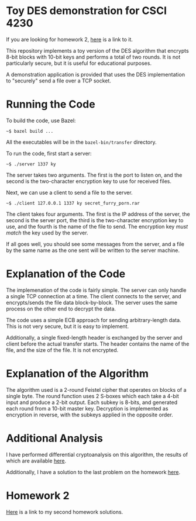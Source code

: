 # Toy DES demonstration for CSCI 4230

If you are looking for homework 2,
[here](https://github.com/djpetti/CSCI4230-DES/blob/master/hw2_explanation.md)
is a link to it.

This repository implements a toy version of the DES algorithm that encrypts 8-bit
blocks with 10-bit keys and performs a total of two rounds. It is not
particularly secure, but it is useful for educational purposes.

A demonstration application is provided that uses the DES implementation to
"securely" send a file over a TCP socket.

# Running the Code

To build the code, use Bazel:

```
~$ bazel build ...
```

All the executables will be in the `bazel-bin/transfer` directory.

To run the code, first start a server:

```
~$ ./server 1337 ky
```

The server takes two arguments. The first is the port to listen on, and the
second is the two-character encryption key to use for received files.

Next, we can use a client to send a file to the server.

```
~$ ./client 127.0.0.1 1337 ky secret_furry_porn.rar
```

The client takes four arguments. The first is the IP address of the server, the
second is the server port, the third is the two-character encryption key to
use, and the fourth is the name of the file to send. The encryption key *must
match* the key used by the server.

If all goes well, you should see some messages from the server, and a file by
the same name as the one sent will be written to the server machine.

# Explanation of the Code

The implemenation of the code is fairly simple. The server can only handle a
single TCP connection at a time. The client connects to the server, and
encrypts/sends the file data block-by-block. The server uses the same process on
the other end to decrypt the data.

The code uses a simple ECB approach for sending arbitrary-length data. This is
not very secure, but it is easy to implement.

Additionally, a single fixed-length header is exchanged by the server and client
before the actual transfer starts. The header contains the name of the file, and
the size of the file. It is not encrypted.

# Explanation of the Algorithm

The algorithm used is a 2-round Feistel cipher that operates on blocks of a
single byte. The round function uses 2 S-boxes which each take a 4-bit input and
produce a 2-bit output. Each subkey is 8-bits, and generated each round from a
10-bit master key. Decryption is implemented as encryption in reverse, with the
subkeys applied in the opposite order.

# Additional Analysis

I have performed differential cryptoanalysis on this algorithm, the results of
which are available
[here](https://github.com/djpetti/CSCI4230-DES/blob/master/diff_crypto.md).

Additionally, I have a solution to the last problem on the homework
[here](https://github.com/djpetti/CSCI4230-DES/blob/master/entropy.md).

# Homework 2

[Here](https://www.evernote.com/shard/s625/sh/bcd5790a-d864-42da-a57c-937c967a752f/77aec4c45481d9a320d04d1c0a3e5b29)
is a link to my second homework solutions.
